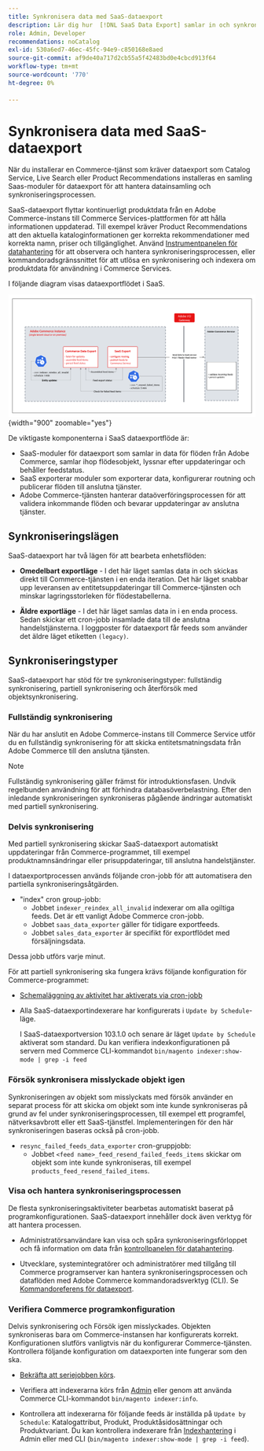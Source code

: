 ```yaml
---
title: Synkronisera data med SaaS-dataexport
description: Lär dig hur  [!DNL SaaS Data Export] samlar in och synkroniserar data mellan Adobe Commerce-instanser och anslutna SaaS-tjänster.
role: Admin, Developer
recommendations: noCatalog
exl-id: 530a6ed7-46ec-45fc-94e9-c850168e8aed
source-git-commit: af9de40a717d2cb55a5f42483bd0e4cbcd913f64
workflow-type: tm+mt
source-wordcount: '770'
ht-degree: 0%

---
```


# Synkronisera data med SaaS-dataexport

När du installerar en Commerce-tjänst som kräver dataexport som Catalog Service, Live Search eller Product Recommendations installeras en samling Saas-moduler för dataexport för att hantera datainsamling och synkroniseringsprocessen.

SaaS-dataexport flyttar kontinuerligt produktdata från en Adobe Commerce-instans till Commerce Services-plattformen för att hålla informationen uppdaterad. Till exempel kräver Product Recommendations att den aktuella kataloginformationen ger korrekta rekommendationer med korrekta namn, priser och tillgänglighet. Använd [Instrumentpanelen för datahantering](https://experienceleague.adobe.com/en/docs/commerce-merchant-services/user-guides/data-services/catalog-sync) för att observera och hantera synkroniseringsprocessen, eller kommandoradsgränssnittet för att utlösa en synkronisering och indexera om produktdata för användning i Commerce Services.

I följande diagram visas dataexportflödet i SaaS.

![Samling och synkronisering av SaaS-dataexport för Adobe Commerce](assets/data-export-flow.png){width="900" zoomable="yes"}

De viktigaste komponenterna i SaaS dataexportflöde är:

- SaaS-moduler för dataexport som samlar in data för flöden från Adobe Commerce, samlar ihop flödesobjekt, lyssnar efter uppdateringar och behåller feedstatus.
- SaaS exporterar moduler som exporterar data, konfigurerar routning och publicerar flöden till anslutna tjänster.
- Adobe Commerce-tjänsten hanterar dataöverföringsprocessen för att validera inkommande flöden och bevarar uppdateringar av anslutna tjänster.

## Synkroniseringslägen

SaaS-dataexport har två lägen för att bearbeta enhetsflöden:

- **Omedelbart exportläge** - I det här läget samlas data in och skickas direkt till Commerce-tjänsten i en enda iteration. Det här läget snabbar upp leveransen av entitetsuppdateringar till Commerce-tjänsten och minskar lagringsstorleken för flödestabellerna.

- **Äldre exportläge** - I det här läget samlas data in i en enda process. Sedan skickar ett cron-jobb insamlade data till de anslutna handelstjänsterna. I loggposter för dataexport får feeds som använder det äldre läget etiketten `(legacy)`.

## Synkroniseringstyper

SaaS-dataexport har stöd för tre synkroniseringstyper: fullständig synkronisering, partiell synkronisering och återförsök med objektsynkronisering.

### Fullständig synkronisering

När du har anslutit en Adobe Commerce-instans till Commerce Service utför du en fullständig synkronisering för att skicka entitetsmatningsdata från Adobe Commerce till den anslutna tjänsten.

>[!NOTE]
>
>Fullständig synkronisering gäller främst för introduktionsfasen. Undvik regelbunden användning för att förhindra databasöverbelastning. Efter den inledande synkroniseringen synkroniseras pågående ändringar automatiskt med partiell synkronisering.

### Delvis synkronisering

Med partiell synkronisering skickar SaaS-dataexport automatiskt uppdateringar från Commerce-programmet, till exempel produktnamnsändringar eller prisuppdateringar, till anslutna handelstjänster.

I dataexportprocessen används följande cron-jobb för att automatisera den partiella synkroniseringsåtgärden.

- &quot;index&quot; cron group-jobb:
   - Jobbet `indexer_reindex_all_invalid` indexerar om alla ogiltiga feeds. Det är ett vanligt Adobe Commerce cron-jobb.
   - Jobbet `saas_data_exporter` gäller för tidigare exportfeeds.
   - Jobbet `sales_data_exporter` är specifikt för exportflödet med försäljningsdata.

Dessa jobb utförs varje minut.

För att partiell synkronisering ska fungera krävs följande konfiguration för Commerce-programmet:

- [Schemaläggning av aktivitet har aktiverats via cron-jobb](https://experienceleague.adobe.com/docs/commerce-operations/installation-guide/next-steps/configuration.html)

- Alla SaaS-dataexportindexerare har konfigurerats i `Update by Schedule`-läge.

  I SaaS-dataexportversion 103.1.0 och senare är läget `Update by Schedule` aktiverat som standard. Du kan verifiera indexkonfigurationen på servern med Commerce CLI-kommandot `bin/magento indexer:show-mode | grep -i feed`

### Försök synkronisera misslyckade objekt igen

Synkroniseringen av objekt som misslyckats med försök använder en separat process för att skicka om objekt som inte kunde synkroniseras på grund av fel under synkroniseringsprocessen, till exempel ett programfel, nätverksavbrott eller ett SaaS-tjänstfel. Implementeringen för den här synkroniseringen baseras också på cron-jobb.

- `resync_failed_feeds_data_exporter` cron-gruppjobb:
   - Jobbet `<feed name>_feed_resend_failed_feeds_items` skickar om objekt som inte kunde synkroniseras, till exempel `products_feed_resend_failed_items`.

### Visa och hantera synkroniseringsprocessen

De flesta synkroniseringsaktiviteter bearbetas automatiskt baserat på programkonfigurationen. SaaS-dataexport innehåller dock även verktyg för att hantera processen.

- Administratörsanvändare kan visa och spåra synkroniseringsförloppet och få information om data från [kontrollpanelen för datahantering](https://experienceleague.adobe.com/en/docs/commerce-admin/systems/data-transfer/data-dashboard).

- Utvecklare, systemintegratörer och administratörer med tillgång till Commerce programserver kan hantera synkroniseringsprocessen och dataflöden med Adobe Commerce kommandoradsverktyg (CLI). Se [Kommandoreferens för dataexport](data-export-cli-commands.md).

### Verifiera Commerce programkonfiguration

Delvis synkronisering och Försök igen misslyckades. Objekten synkroniseras bara om Commerce-instansen har konfigurerats korrekt. Konfigurationen slutförs vanligtvis när du konfigurerar Commerce-tjänsten. Kontrollera följande konfiguration om dataexporten inte fungerar som den ska.

- [Bekräfta att seriejobben körs](https://experienceleague.adobe.com/en/docs/commerce-knowledge-base/kb/troubleshooting/miscellaneous/cron-readiness-check-issues).

- Verifiera att indexerarna körs från [Admin](https://experienceleague.adobe.com/en/docs/commerce-admin/systems/tools/index-management) eller genom att använda Commerce CLI-kommandot `bin/magento indexer:info`.

- Kontrollera att indexerarna för följande feeds är inställda på `Update by Schedule`: Katalogattribut, Produkt, Produktåsidosättningar och Produktvariant. Du kan kontrollera indexerare från [Indexhantering](https://experienceleague.adobe.com/en/docs/commerce-admin/systems/tools/index-management) i Admin eller med CLI (`bin/magento indexer:show-mode | grep -i feed`).
